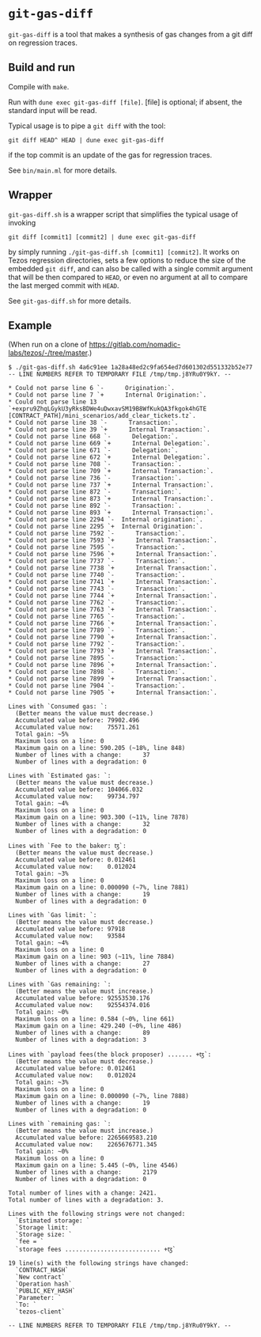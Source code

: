 # `git-gas-diff`

`git-gas-diff` is a tool that makes a synthesis of gas changes from a git diff on regression traces.

## Build and run

Compile with `make`.

Run with `dune exec git-gas-diff [file]`. [file] is optional; if absent, the standard input will be read.

Typical usage is to pipe a `git diff` with the tool:
```
git diff HEAD^ HEAD | dune exec git-gas-diff
```
if the top commit is an update of the gas for regression traces.

See `bin/main.ml` for more details.

## Wrapper

`git-gas-diff.sh` is a wrapper script that simplifies the typical usage of invoking
```
git diff [commit1] [commit2] | dune exec git-gas-diff
```
by simply running `./git-gas-diff.sh [commit1] [commit2]`. It works on Tezos regression directories, sets a few options to reduce the size of the embedded `git diff`, and can also be called with a single commit argument that will be then compared to `HEAD`, or even no argument at all to compare the last merged commit with `HEAD`.

See `git-gas-diff.sh` for more details.

## Example

(When run on a clone of https://gitlab.com/nomadic-labs/tezos/-/tree/master.)

```
$ ./git-gas-diff.sh 4a6c91ee 1a28a48ed2c9fa654ed7d601302d551332b52e77
-- LINE NUMBERS REFER TO TEMPORARY FILE /tmp/tmp.j8YRu0Y9kY. --

* Could not parse line 6 `-      Origination:`.
* Could not parse line 7 `+      Internal Origination:`.
* Could not parse line 13 `+expru9ZhqLGykU3yRksBDWe4uDwxavSM19B8WfKukQA3fkgok4hGTE	[CONTRACT_PATH]/mini_scenarios/add_clear_tickets.tz`.
* Could not parse line 38 `-      Transaction:`.
* Could not parse line 39 `+      Internal Transaction:`.
* Could not parse line 668 `-      Delegation:`.
* Could not parse line 669 `+      Internal Delegation:`.
* Could not parse line 671 `-      Delegation:`.
* Could not parse line 672 `+      Internal Delegation:`.
* Could not parse line 708 `-      Transaction:`.
* Could not parse line 709 `+      Internal Transaction:`.
* Could not parse line 736 `-      Transaction:`.
* Could not parse line 737 `+      Internal Transaction:`.
* Could not parse line 872 `-      Transaction:`.
* Could not parse line 873 `+      Internal Transaction:`.
* Could not parse line 892 `-      Transaction:`.
* Could not parse line 893 `+      Internal Transaction:`.
* Could not parse line 2294 `-  Internal origination:`.
* Could not parse line 2295 `+  Internal Origination:`.
* Could not parse line 7592 `-      Transaction:`.
* Could not parse line 7593 `+      Internal Transaction:`.
* Could not parse line 7595 `-      Transaction:`.
* Could not parse line 7596 `+      Internal Transaction:`.
* Could not parse line 7737 `-      Transaction:`.
* Could not parse line 7738 `+      Internal Transaction:`.
* Could not parse line 7740 `-      Transaction:`.
* Could not parse line 7741 `+      Internal Transaction:`.
* Could not parse line 7743 `-      Transaction:`.
* Could not parse line 7744 `+      Internal Transaction:`.
* Could not parse line 7762 `-      Transaction:`.
* Could not parse line 7763 `+      Internal Transaction:`.
* Could not parse line 7765 `-      Transaction:`.
* Could not parse line 7766 `+      Internal Transaction:`.
* Could not parse line 7789 `-      Transaction:`.
* Could not parse line 7790 `+      Internal Transaction:`.
* Could not parse line 7792 `-      Transaction:`.
* Could not parse line 7793 `+      Internal Transaction:`.
* Could not parse line 7895 `-      Transaction:`.
* Could not parse line 7896 `+      Internal Transaction:`.
* Could not parse line 7898 `-      Transaction:`.
* Could not parse line 7899 `+      Internal Transaction:`.
* Could not parse line 7904 `-      Transaction:`.
* Could not parse line 7905 `+      Internal Transaction:`.

Lines with `Consumed gas: `:
  (Better means the value must decrease.)
  Accumulated value before: 79902.496
  Accumulated value now:    75571.261
  Total gain: ~5%
  Maximum loss on a line: 0
  Maximum gain on a line: 590.205 (~18%, line 848)
  Number of lines with a change:      37
  Number of lines with a degradation: 0

Lines with `Estimated gas: `:
  (Better means the value must decrease.)
  Accumulated value before: 104066.032
  Accumulated value now:    99734.797
  Total gain: ~4%
  Maximum loss on a line: 0
  Maximum gain on a line: 903.300 (~11%, line 7878)
  Number of lines with a change:      32
  Number of lines with a degradation: 0

Lines with `Fee to the baker: ꜩ`:
  (Better means the value must decrease.)
  Accumulated value before: 0.012461
  Accumulated value now:    0.012024
  Total gain: ~3%
  Maximum loss on a line: 0
  Maximum gain on a line: 0.000090 (~7%, line 7881)
  Number of lines with a change:      19
  Number of lines with a degradation: 0

Lines with `Gas limit: `:
  (Better means the value must decrease.)
  Accumulated value before: 97918
  Accumulated value now:    93584
  Total gain: ~4%
  Maximum loss on a line: 0
  Maximum gain on a line: 903 (~11%, line 7884)
  Number of lines with a change:      27
  Number of lines with a degradation: 0

Lines with `Gas remaining: `:
  (Better means the value must increase.)
  Accumulated value before: 92553530.176
  Accumulated value now:    92554374.016
  Total gain: ~0%
  Maximum loss on a line: 0.584 (~0%, line 661)
  Maximum gain on a line: 429.240 (~0%, line 486)
  Number of lines with a change:      89
  Number of lines with a degradation: 3

Lines with `payload fees(the block proposer) ....... +ꜩ`:
  (Better means the value must decrease.)
  Accumulated value before: 0.012461
  Accumulated value now:    0.012024
  Total gain: ~3%
  Maximum loss on a line: 0
  Maximum gain on a line: 0.000090 (~7%, line 7888)
  Number of lines with a change:      19
  Number of lines with a degradation: 0

Lines with `remaining gas: `:
  (Better means the value must increase.)
  Accumulated value before: 2265669583.210
  Accumulated value now:    2265676771.345
  Total gain: ~0%
  Maximum loss on a line: 0
  Maximum gain on a line: 5.445 (~0%, line 4546)
  Number of lines with a change:      2179
  Number of lines with a degradation: 0

Total number of lines with a change: 2421.
Total number of lines with a degradation: 3.

Lines with the following strings were not changed:
  `Estimated storage: `
  `Storage limit: `
  `Storage size: `
  `fee = `
  `storage fees ........................... +ꜩ`

19 line(s) with the following strings have changed:
  `CONTRACT_HASH`
  `New contract`
  `Operation hash`
  `PUBLIC_KEY_HASH`
  `Parameter: `
  `To: `
  `tezos-client`

-- LINE NUMBERS REFER TO TEMPORARY FILE /tmp/tmp.j8YRu0Y9kY. --
```
